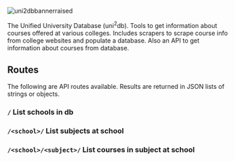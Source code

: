 ![uni2dbbannerraised](https://github.com/lukew3/uni2db/assets/47042841/df07ae36-b64c-4f4f-863d-4120bb485fd7)

The Unified University Database (uni<sup>2</sup>db). Tools to get information about courses offered at various colleges. Includes scrapers to scrape course info from college websites and populate a database. Also an API to get information about courses from database.

## Routes
The following are API routes available. Results are returned in JSON lists of strings or objects.

### `/` List schools in db
### `/<school>/` List subjects at school
### `/<school>/<subject>/` List courses in subject at school
